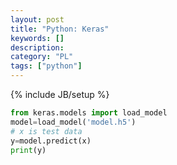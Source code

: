```yaml
---
layout: post
title: "Python: Keras"
keywords: []
description: 
category: "PL"
tags: ["python"]
---
```

{% include JB/setup %}

```python
from keras.models import load_model
model=load_model('model.h5')
# x is test data
y=model.predict(x)
print(y)
```



